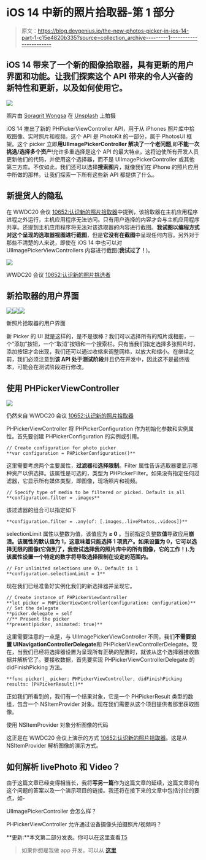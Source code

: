 # iOS 14 中新的照片拾取器-第 1 部分

> 原文：<https://blog.devgenius.io/the-new-photos-picker-in-ios-14-part-1-c15e4820b335?source=collection_archive---------1----------------------->

## iOS 14 带来了一个新的图像拾取器，具有更新的用户界面和功能。让我们探索这个 API 带来的令人兴奋的新特性和更新，以及如何使用它。

![](img/356792c5d3d98fdf49fc4fbf30cfe7cf.png)

照片由 [Soragrit Wongsa](https://unsplash.com/@invictar1997?utm_source=unsplash&utm_medium=referral&utm_content=creditCopyText) 在 [Unsplash](/s/photos/photo-collection?utm_source=unsplash&utm_medium=referral&utm_content=creditCopyText) 上拍摄

iOS 14 推出了新的 PHPickerViewController API，用于从 iPhones 照片库中拾取图像、实时照片和视频。这个 API 是 PhotoKit 的一部分，属于 PhotosUI 框架。这个 picker 立即**用UIImagePickerController 解决了一个老问题**,即**不能一次挑选/选择多个资产**!允许多重选择是这个 API 的最大特点，这将迫使所有开发人员更新他们的代码，并使用这个选择器，而不是 UIImagePickerController 或其他第三方库。不仅如此，我们还可以选择**搜索图片**，就像我们在 iPhone 的照片应用中所做的那样。让我们探索一下所有这些新 API 都提供了什么。

## **新提货人的隐私**

在 WWDC20 会议 [10652:认识新的照片拾取器](https://developer.apple.com/videos/play/wwdc2020/10652/)中提到，该拾取器在主机应用程序进程之外运行，主机应用程序无法访问。只有用户选择的内容才会与主机应用程序共享。还提到主机应用程序将无法对该选取器的内容进行截图。**我试图以编程方式对这个呈现的选取器视图进行截图**，但是**它没有在截图**中呈现任何内容。另外对于那些不清楚的人来说，即使在 iOS 14 中也可以对 UIImagePickerViewControllers 内容进行截图(**我试过了！**)。

![](img/e7c7564bf9ce398730c773230ed8912e.png)

WWDC20 会议 [10652:认识新的照片挑选者](https://developer.apple.com/videos/play/wwdc2020/10652/)

## **新拾取器的用户界面**

![](img/59b43d4d18260823fd0f9728dcfafdda.png)![](img/a7e14812f56cb5f79b710183bbfc64ef.png)![](img/7ff9b8d615805430f571afdf26ebc4b3.png)

新照片拾取器的用户界面

新 Picker 的 UI 就是这样的，是不是很棒？我们可以选择所有的照片或相册，一个“添加”按钮，一个“取消”按钮和一个搜索栏。只有当我们指定选择多张照片时，添加按钮才会出现，我们还可以通过收缩来调整网格，以放大和缩小。在继续之前，我们必须注意到**该 API 处于测试阶段**并且仍在开发中，因此这不是最终版本，可能会在测试阶段进行修改。

## **使用 PHPickerViewController**

![](img/c4b6e0aedaf90c003d26f9ce5d7bd25d.png)

仍然来自 WWDC20 会议 [10652:认识新的照片拾取器](https://developer.apple.com/videos/play/wwdc2020/10652/)

PHPickerViewController 将 PHPickerConfiguration 作为初始化参数和实例属性。首先要创建 PHPickerConfiguration 的实例或引用。

```
// Create configuration for photo picker
**var configuration = PHPickerConfiguration()**
```

这里需要考虑两个主要属性，**过滤器**和**选择限制**。Filter 属性告诉选取器要显示哪种资产以供选择。该属性是可选的，类型为 PHPickerFilter。如果没有指定任何过滤器，它显示所有媒体类型，即图像，现场照片和视频。

```
// Specify type of media to be filtered or picked. Default is all
**configuration.filter = .images**
```

该过滤器的组合可以指定如下

```
**configuration.filter = .any(of: [.images,.livePhotos,.videos])**
```

selectionLimit 属性以整数为值，该值应为 **≥ 0** 。当前指定负整数**值**导致应用**崩溃。该属性的默认值为 1，这意味着只能选择 1 项资产。如果设置为 0，它可以选择无限的图像(它做到了，我尝试选择我的照片库中的所有图像，它的工作！).为该属性设置一个特定的数字将导致选择限制在设定的范围内。**

```
// For unlimited selections use 0\. Default is 1
**configuration.selectionLimit = 1**
```

现在我们已经准备好实例化我们的新选择器并呈现它。

```
// Create instance of PHPickerViewController
**let picker = PHPickerViewController(configuration: configuration)**
// Set the delegate
**picker.delegate = self
//** Present the picker
**present(picker, animated: true)**
```

这里需要注意的一点是，与 UIImagePickerViewController 不同，我们**不需要设置 UINavigationControllerDelegate**和 PHPickerViewControllerDelegate。现在，当我们已经将选择器设置为呈现所有正确的配置时，就该从这个选择器接收数据并解析它了。要接收数据，首先要实现 PHPickerViewControllerDelegate 的 didFinishPicking 方法。

```
**func picker(_ picker: PHPickerViewController, didFinishPicking results: [PHPickerResult])**
```

正如我们所看到的，我们有一个结果对象，它是一个 PHPickerResult 类型的数组，包含一个 NSItemProvider 对象。现在我们需要从这个项目提供者那里获取图像。

使用 NSItemProvider 对象分析图像的代码

这正是在 WWDC20 会议上演示的方式 [10652:认识新的照片拾取器](https://developer.apple.com/videos/play/wwdc2020/10652/)。这是从 NSItemProvider 解析图像的演示方式。

## 如何解析 livePhoto 和 Video？

由于这篇文章已经变得相当长，我将**写另一篇**作为这篇文章的延续，这篇文章将有这个问题的答案以及一个演示项目的链接。我还将在接下来的文章中包括讨论的要点，如-

UIImagePickerController 会怎么样？

PHPickerViewController 允许通过设备摄像头拍摄照片/视频吗？

**更新:**本文第二部分发表。你可以在这里查看[T5](https://medium.com/@aarsh.parekh/the-new-photos-picker-in-ios-14-part-2-f4864b5df837)

> 如果你想雇我做 app 开发，可以从 [**这里**](https://www.fiverr.com/aarsh_parekh)